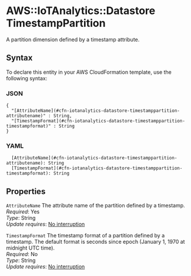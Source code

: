 # AWS::IoTAnalytics::Datastore TimestampPartition<a name="aws-properties-iotanalytics-datastore-timestamppartition"></a>

A partition dimension defined by a timestamp attribute\.

## Syntax<a name="aws-properties-iotanalytics-datastore-timestamppartition-syntax"></a>

To declare this entity in your AWS CloudFormation template, use the following syntax:

### JSON<a name="aws-properties-iotanalytics-datastore-timestamppartition-syntax.json"></a>

```
{
  "[AttributeName](#cfn-iotanalytics-datastore-timestamppartition-attributename)" : String,
  "[TimestampFormat](#cfn-iotanalytics-datastore-timestamppartition-timestampformat)" : String
}
```

### YAML<a name="aws-properties-iotanalytics-datastore-timestamppartition-syntax.yaml"></a>

```
  [AttributeName](#cfn-iotanalytics-datastore-timestamppartition-attributename): String
  [TimestampFormat](#cfn-iotanalytics-datastore-timestamppartition-timestampformat): String
```

## Properties<a name="aws-properties-iotanalytics-datastore-timestamppartition-properties"></a>

`AttributeName`  <a name="cfn-iotanalytics-datastore-timestamppartition-attributename"></a>
The attribute name of the partition defined by a timestamp\.   
*Required*: Yes  
*Type*: String  
*Update requires*: [No interruption](https://docs.aws.amazon.com/AWSCloudFormation/latest/UserGuide/using-cfn-updating-stacks-update-behaviors.html#update-no-interrupt)

`TimestampFormat`  <a name="cfn-iotanalytics-datastore-timestamppartition-timestampformat"></a>
The timestamp format of a partition defined by a timestamp\. The default format is seconds since epoch \(January 1, 1970 at midnight UTC time\)\.  
*Required*: No  
*Type*: String  
*Update requires*: [No interruption](https://docs.aws.amazon.com/AWSCloudFormation/latest/UserGuide/using-cfn-updating-stacks-update-behaviors.html#update-no-interrupt)